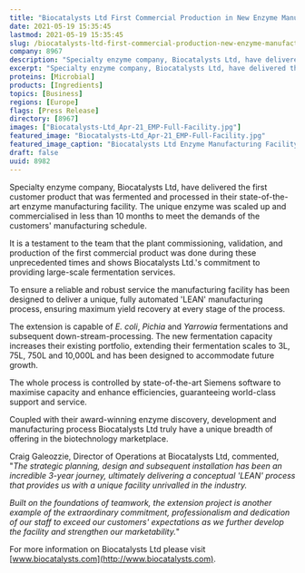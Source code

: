 ```yaml
---
title: "Biocatalysts Ltd First Commercial Production in New Enzyme Manufacturing Facility"
date: 2021-05-19 15:35:45
lastmod: 2021-05-19 15:35:45
slug: /biocatalysts-ltd-first-commercial-production-new-enzyme-manufacturing-facility
company: 8967
description: "Specialty enzyme company, Biocatalysts Ltd, have delivered the first customer product that was fermented and processed in their state-of-the-art enzyme manufacturing facility."
excerpt: "Specialty enzyme company, Biocatalysts Ltd, have delivered the first customer product that was fermented and processed in their state-of-the-art enzyme manufacturing facility."
proteins: [Microbial]
products: [Ingredients]
topics: [Business]
regions: [Europe]
flags: [Press Release]
directory: [8967]
images: ["Biocatalysts-Ltd_Apr-21_EMP-Full-Facility.jpg"]
featured_image: "Biocatalysts-Ltd_Apr-21_EMP-Full-Facility.jpg"
featured_image_caption: "Biocatalysts Ltd Enzyme Manufacturing Facility"
draft: false
uuid: 8982
---
```

Specialty enzyme company, Biocatalysts Ltd, have delivered the first
customer product that was fermented and processed in their
state-of-the-art enzyme manufacturing facility. The unique enzyme was
scaled up and commercialised in less than 10 months to meet the demands
of the customers' manufacturing schedule.

It is a testament to the team that the plant commissioning, validation,
and production of the first commercial product was done during these
unprecedented times and shows Biocatalysts Ltd.'s commitment to
providing large-scale fermentation services.

To ensure a reliable and robust service the manufacturing facility has
been designed to deliver a unique, fully automated 'LEAN' manufacturing
process, ensuring maximum yield recovery at every stage of the process.

The extension is capable of *E. coli*, *Pichia* and *Yarrowia*
fermentations and subsequent down-stream-processing. The new
fermentation capacity increases their existing portfolio, extending
their fermentation scales to 3L, 75L, 750L and 10,000L and has been
designed to accommodate future growth.

The whole process is controlled by state-of-the-art Siemens software to
maximise capacity and enhance efficiencies, guaranteeing world-class
support and service.

Coupled with their award-winning enzyme discovery, development and
manufacturing process Biocatalysts Ltd truly have a unique breadth of
offering in the biotechnology marketplace.

Craig Galeozzie, Director of Operations at Biocatalysts Ltd, commented,
"*The strategic planning, design and subsequent installation has been an
incredible 3-year journey, ultimately delivering a conceptual 'LEAN'
process that provides us with a unique facility unrivalled in the
industry.*

*Built on the foundations of teamwork, the extension project is another
example of the extraordinary commitment, professionalism and dedication
of our staff to exceed our customers' expectations as we further develop
the facility and strengthen our marketability.*"

For more information on Biocatalysts Ltd please visit
[www.biocatalysts.com](http://www.biocatalysts.com).
